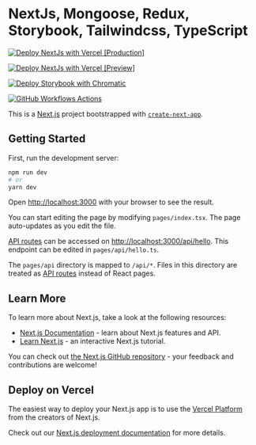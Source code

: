 # NextJs, Mongoose, Redux, Storybook, Tailwindcss, TypeScript

[![Deploy NextJs with Vercel [Production]](https://github.com/rhannachi/booking/actions/workflows/deploy/next-production.yml/badge.svg?branch=main)](https://github.com/rhannachi/booking/actions/workflows/deploy/next-production.yml)

[![Deploy NextJs with Vercel [Preview]](https://github.com/rhannachi/booking/actions/workflows/deploy/next-development.yml/badge.svg?branch=development)](https://github.com/rhannachi/booking/actions/workflows/deploy/next-development.yml)

[![Deploy Storybook with Chromatic](https://github.com/rhannachi/booking/actions/workflows/deploy/storybook.yml/badge.svg?branch=development)](https://github.com/rhannachi/booking/actions/workflows/deploy/storybook.yml)

[![GitHub Workflows Actions](https://github.com/rhannachi/booking/actions/workflows/workflow.yml/badge.svg)](https://github.com/rhannachi/booking/actions/workflows/workflow.yml)

This is a [Next.js](https://nextjs.org/) project bootstrapped with [`create-next-app`](https://github.com/vercel/next.js/tree/canary/packages/create-next-app).

## Getting Started

First, run the development server:

```bash
npm run dev
# or
yarn dev
```

Open [http://localhost:3000](http://localhost:3000) with your browser to see the result.

You can start editing the page by modifying `pages/index.tsx`. The page auto-updates as you edit the file.

[API routes](https://nextjs.org/docs/api-routes/introduction) can be accessed on [http://localhost:3000/api/hello](http://localhost:3000/api/hello). This endpoint can be edited in `pages/api/hello.ts`.

The `pages/api` directory is mapped to `/api/*`. Files in this directory are treated as [API routes](https://nextjs.org/docs/api-routes/introduction) instead of React pages.

## Learn More

To learn more about Next.js, take a look at the following resources:

- [Next.js Documentation](https://nextjs.org/docs) - learn about Next.js features and API.
- [Learn Next.js](https://nextjs.org/learn) - an interactive Next.js tutorial.

You can check out [the Next.js GitHub repository](https://github.com/vercel/next.js/) - your feedback and contributions are welcome!

## Deploy on Vercel

The easiest way to deploy your Next.js app is to use the [Vercel Platform](https://vercel.com/new?utm_medium=default-template&filter=next.js&utm_source=create-next-app&utm_campaign=create-next-app-readme) from the creators of Next.js.

Check out our [Next.js deployment documentation](https://nextjs.org/docs/deployment) for more details.
